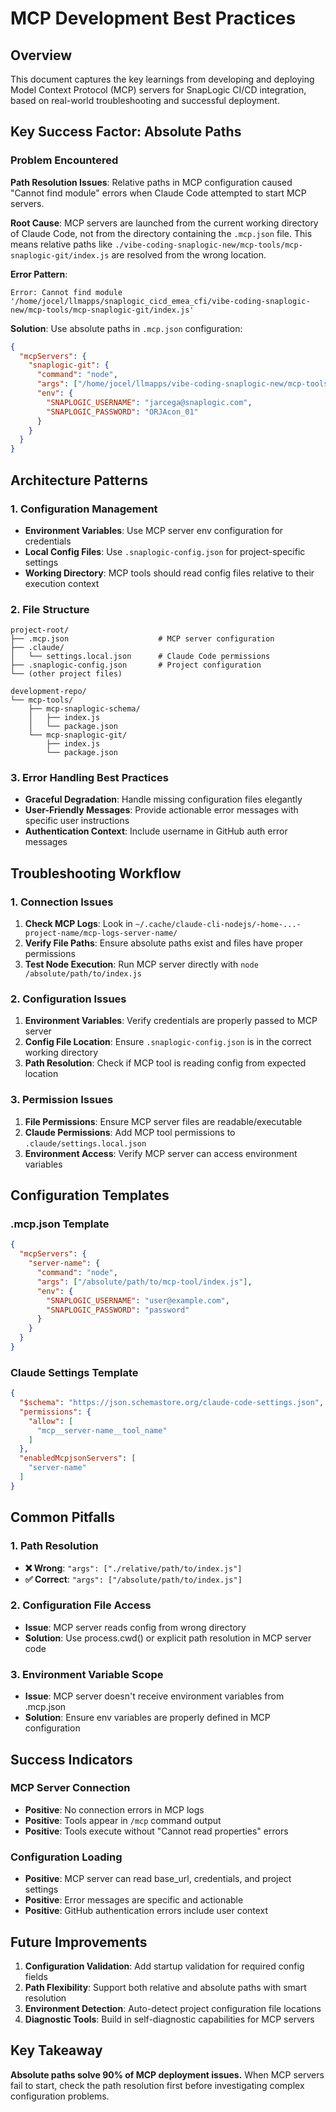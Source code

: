 # MCP Development Best Practices

## Overview
This document captures the key learnings from developing and deploying Model Context Protocol (MCP) servers for SnapLogic CI/CD integration, based on real-world troubleshooting and successful deployment.

## Key Success Factor: Absolute Paths

### Problem Encountered
**Path Resolution Issues**: Relative paths in MCP configuration caused "Cannot find module" errors when Claude Code attempted to start MCP servers.

**Root Cause**: MCP servers are launched from the current working directory of Claude Code, not from the directory containing the `.mcp.json` file. This means relative paths like `./vibe-coding-snaplogic-new/mcp-tools/mcp-snaplogic-git/index.js` are resolved from the wrong location.

**Error Pattern**:
```
Error: Cannot find module '/home/jocel/llmapps/snaplogic_cicd_emea_cfi/vibe-coding-snaplogic-new/mcp-tools/mcp-snaplogic-git/index.js'
```

**Solution**: Use absolute paths in `.mcp.json` configuration:

```json
{
  "mcpServers": {
    "snaplogic-git": {
      "command": "node", 
      "args": ["/home/jocel/llmapps/vibe-coding-snaplogic-new/mcp-tools/mcp-snaplogic-git/index.js"],
      "env": {
        "SNAPLOGIC_USERNAME": "jarcega@snaplogic.com",
        "SNAPLOGIC_PASSWORD": "ORJAcon_01"
      }
    }
  }
}
```

## Architecture Patterns

### 1. Configuration Management
- **Environment Variables**: Use MCP server env configuration for credentials
- **Local Config Files**: Use `.snaplogic-config.json` for project-specific settings
- **Working Directory**: MCP tools should read config files relative to their execution context

### 2. File Structure
```
project-root/
├── .mcp.json                    # MCP server configuration
├── .claude/
│   └── settings.local.json      # Claude Code permissions
├── .snaplogic-config.json       # Project configuration
└── (other project files)

development-repo/
└── mcp-tools/
    ├── mcp-snaplogic-schema/
    │   ├── index.js
    │   └── package.json
    └── mcp-snaplogic-git/
        ├── index.js
        └── package.json
```

### 3. Error Handling Best Practices
- **Graceful Degradation**: Handle missing configuration files elegantly
- **User-Friendly Messages**: Provide actionable error messages with specific user instructions
- **Authentication Context**: Include username in GitHub auth error messages

## Troubleshooting Workflow

### 1. Connection Issues
1. **Check MCP Logs**: Look in `~/.cache/claude-cli-nodejs/-home-...-project-name/mcp-logs-server-name/`
2. **Verify File Paths**: Ensure absolute paths exist and files have proper permissions
3. **Test Node Execution**: Run MCP server directly with `node /absolute/path/to/index.js`

### 2. Configuration Issues
1. **Environment Variables**: Verify credentials are properly passed to MCP server
2. **Config File Location**: Ensure `.snaplogic-config.json` is in the correct working directory
3. **Path Resolution**: Check if MCP tool is reading config from expected location

### 3. Permission Issues
1. **File Permissions**: Ensure MCP server files are readable/executable
2. **Claude Permissions**: Add MCP tool permissions to `.claude/settings.local.json`
3. **Environment Access**: Verify MCP server can access environment variables

## Configuration Templates

### .mcp.json Template
```json
{
  "mcpServers": {
    "server-name": {
      "command": "node",
      "args": ["/absolute/path/to/mcp-tool/index.js"],
      "env": {
        "SNAPLOGIC_USERNAME": "user@example.com",
        "SNAPLOGIC_PASSWORD": "password"
      }
    }
  }
}
```

### Claude Settings Template
```json
{
  "$schema": "https://json.schemastore.org/claude-code-settings.json",
  "permissions": {
    "allow": [
      "mcp__server-name__tool_name"
    ]
  },
  "enabledMcpjsonServers": [
    "server-name"
  ]
}
```

## Common Pitfalls

### 1. Path Resolution
- **❌ Wrong**: `"args": ["./relative/path/to/index.js"]`
- **✅ Correct**: `"args": ["/absolute/path/to/index.js"]`

### 2. Configuration File Access
- **Issue**: MCP server reads config from wrong directory
- **Solution**: Use process.cwd() or explicit path resolution in MCP server code

### 3. Environment Variable Scope
- **Issue**: MCP server doesn't receive environment variables from .mcp.json
- **Solution**: Ensure env variables are properly defined in MCP configuration

## Success Indicators

### MCP Server Connection
- **Positive**: No connection errors in MCP logs
- **Positive**: Tools appear in `/mcp` command output
- **Positive**: Tools execute without "Cannot read properties" errors

### Configuration Loading
- **Positive**: MCP server can read base_url, credentials, and project settings
- **Positive**: Error messages are specific and actionable
- **Positive**: GitHub authentication errors include user context

## Future Improvements

1. **Configuration Validation**: Add startup validation for required config fields
2. **Path Flexibility**: Support both relative and absolute paths with smart resolution
3. **Environment Detection**: Auto-detect project configuration file locations
4. **Diagnostic Tools**: Build in self-diagnostic capabilities for MCP servers

## Key Takeaway
**Absolute paths solve 90% of MCP deployment issues.** When MCP servers fail to start, check the path resolution first before investigating complex configuration problems.